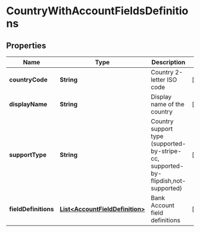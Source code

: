 
# CountryWithAccountFieldsDefinitions

## Properties
Name | Type | Description | Notes
------------ | ------------- | ------------- | -------------
**countryCode** | **String** | Country 2-letter ISO code |  [optional]
**displayName** | **String** | Display name of the country |  [optional]
**supportType** | **String** | Country support type (supported-by-stripe-cc, supported-by-flipdish,not-supported) |  [optional]
**fieldDefinitions** | [**List&lt;AccountFieldDefinition&gt;**](AccountFieldDefinition.md) | Bank Account field definitions |  [optional]



